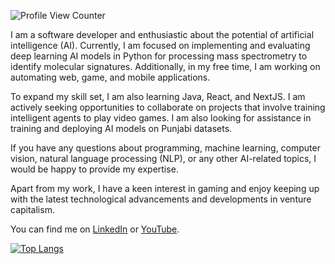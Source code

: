 ![Profile View Counter](https://komarev.com/ghpvc/?username=harmindersinghnijjar&color=red)

I am a software developer and enthusiastic about the potential of artificial intelligence (AI). Currently, I am focused on implementing and evaluating deep learning AI models in Python for processing mass spectrometry to identify molecular signatures. Additionally, in my free time, I am working on automating web, game, and mobile applications.

To expand my skill set, I am also learning Java, React, and NextJS. I am actively seeking opportunities to collaborate on projects that involve training intelligent agents to play video games. I am also looking for assistance in training and deploying AI models on Punjabi datasets.

If you have any questions about programming, machine learning, computer vision, natural language processing (NLP), or any other AI-related topics, I would be happy to provide my expertise.

Apart from my work, I have a keen interest in gaming and enjoy keeping up with the latest technological advancements and developments in venture capitalism.

You can find me on [LinkedIn](https://www.linkedin.com/in/harmindersinghnijjar/) or [YouTube](https://www.youtube.com/@harmindersinghnijjar/).

[![Top Langs](https://github-readme-stats.vercel.app/api/top-langs/?username=harmindersinghnijjar&layout=compact)](https://github.com/anuraghazra/github-readme-stats) 




<!--
**harmindersinghnijjar/harmindersinghnijjar** is a ✨ _special_ ✨ repository because its `README.md` (this file) appears on your GitHub profile.

-->
